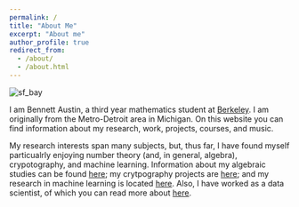 ```yaml
---
permalink: /
title: "About Me"
excerpt: "About me"
author_profile: true
redirect_from: 
  - /about/
  - /about.html
---
```

![sf_bay](https://user-images.githubusercontent.com/93623304/140428587-08b48429-0910-43ee-bbfe-263550c626f3.png)



I am Bennett Austin, a third year mathematics student at [Berkeley](https://math.berkeley.edu/). I am originally from the Metro-Detroit area in Michigan. 
On this website you can find information about my research, work, projects, courses, and music. 

My research interests span many subjects, but, thus far, I have found myself particualrly enjoying number theory (and, in general, algebra), crypotography, and machine learning. Information about my algebraic studies can be found [here](https://bennettaustin.github.io/courses); my crytpography projects are [here](https://bennettaustin.github.io/projects); and my research in machine learning is located [here](https://bennettaustin.github.io/research). Also, I have worked as a data scientist, of which you can read more about [here](https://bennettaustin.github.io/work).
